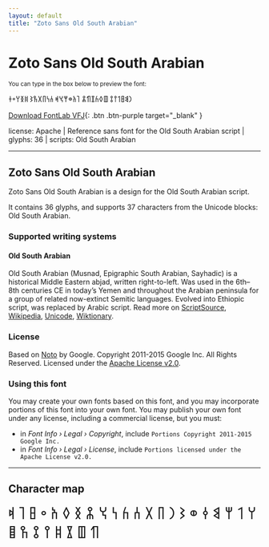 ```yaml
---
layout: default
title: "Zoto Sans Old South Arabian"
---
```


# Zoto Sans Old South Arabian

<small>You can type in the box below to preview the font:</small>

<div contenteditable="true" class="texteditor" style="font-family: 'Zoto Sans Old South Arabian';">
<p spellcheck="false">𐩧𐩣𐩳𐩡𐩺𐩻 𐩷𐩰𐩫𐩸𐩶𐩮 𐩴𐩱𐩥𐩢𐩭𐩵 𐩪𐩬𐩨𐩩𐩼𐩦 𐩹𐩯𐩠𐩲𐩤</p>
</div>

[Download FontLab VFJ](https://downgit.github.io/#/home?url=https://github.com/fontlabcom/getgo-fonts/blob/main/getgo-fonts/apache/zotosans/zotosans-oldsoutharabian.vfj){: .btn .btn-purple target="_blank" }

license: Apache \| Reference sans font for the Old South Arabian script \| glyphs: 36 \| scripts: Old South Arabian

---


## Zoto Sans Old South Arabian

Zoto Sans Old South Arabian is a design for the Old South Arabian script.

It contains 36 glyphs, and supports 37 characters from the Unicode blocks: Old South Arabian.


### Supported writing systems


#### Old South Arabian

Old South Arabian (Musnad, Epigraphic South Arabian, Sayhadic) is a historical Middle Eastern abjad, written right-to-left. Was used in the 6th–8th centuries CE in today’s Yemen and throughout the Arabian peninsula for a group of related now-extinct Semitic languages. Evolved into Ethiopic script, was replaced by Arabic script. Read more on [ScriptSource](https://scriptsource.org/scr/Sarb), [Wikipedia](https://en.wikipedia.org/wiki/ISO_15924:Sarb), [Unicode](https://www.unicode.org/versions/Unicode13.0.0/ch10.pdf#G29209), [Wiktionary](https://en.wiktionary.org/wiki/Category:Old_South_Arabian_script).


### License

Based on [Noto](https://github.com/notofonts) by Google. Copyright 2011-2015 Google Inc. All Rights Reserved. Licensed under the [Apache License v2.0](https://www.apache.org/licenses/LICENSE-2.0.txt).

### Using this font

You may create your own fonts based on this font, and you may incorporate portions of this font into your own font. You may publish your own font under any license, including a commercial license, but you must:

- in _Font Info › Legal › Copyright_, include `Portions Copyright 2011-2015 Google Inc.`
- in _Font Info › Legal › License_, include `Portions licensed under the Apache License v2.0.`


---

## Character map

<div style="font-family: 'Zoto Sans Old South Arabian'; font-size: 2em;">
𐩠 𐩡 𐩢 𐩣 𐩤 𐩥 𐩦 𐩧 𐩨 𐩩 𐩪 𐩫 𐩬 𐩭 𐩮 𐩯 𐩰 𐩱 𐩲 𐩳 𐩴 𐩵 𐩶 𐩷 𐩸 𐩹 𐩺 𐩻 𐩼 𐩿
</div>

